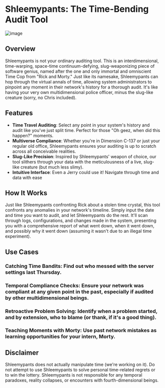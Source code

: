 # Shleemypants: The Time-Bending Audit Tool

![image](https://github.com/p3ta00/shleemypants/assets/128841823/e841f0e3-fc87-4164-a790-0d0f9d3f24e1)

## Overview
Shleemypants is not your ordinary auditing tool. This is an interdimensional, time-warping, space-time continuum-defying, slug-weaponizing piece of software genius, named after the one and only immortal and omniscient Time Cop from "Rick and Morty." Just like its namesake, Shleemypants can hop through the virtual annals of time, allowing system administrators to pinpoint any moment in their network's history for a thorough audit. It's like having your very own multidimensional police officer, minus the slug-like creature (sorry, no Chris included).

## Features
* **Time Travel Auditing**: Select any point in your system's history and audit like you've just split time. Perfect for those "Oh geez, when did this happen?" moments.
* **Multiverse Compliance**: Whether you're in Dimension C-137 or just your regular old office, Shleemypants ensures your auditing is up to scratch across all conceivable realities.
* **Slug-Like Precision**: Inspired by Shleemypants' weapon of choice, our tool slithers through your data with the meticulousness of a live, slug-like creature (but much less slimy).
* **Intuitive Interface**: Even a Jerry could use it! Navigate through time and data with ease

## How It Works
Just like Shleemypants confronting Rick about a stolen time crystal, this tool confronts any anomalies in your network's timeline. Simply input the date and time you want to audit, and let Shleemypants do the rest. It'll scan through logs, configurations, and changes made in the system, presenting you with a comprehensive report of what went down, when it went down, and possibly why it went down (assuming it wasn't due to an illegal time experiment).

## Use Cases
### Catching Time Bandits: Find out who messed with the server settings last Thursday.
### Temporal Compliance Checks: Ensure your network was compliant at any given point in the past, especially if audited by other multidimensional beings.
### Retroactive Problem Solving: Identify when a problem started, and by extension, who to blame (or thank, if it's a good thing).
### Teaching Moments with Morty: Use past network mistakes as learning opportunities for your intern, Morty.

## Disclaimer
Shleemypants does not actually manipulate time (we're working on it). Do not attempt to use Shleemypants to solve personal time-related regrets or to win the lottery. Shleemypants is not responsible for any temporal paradoxes, reality collapses, or encounters with fourth-dimensional beings.
